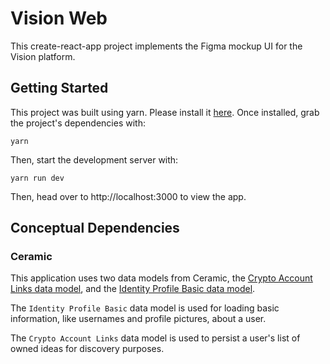 # Vision Web

This create-react-app project implements the Figma mockup UI for the Vision
platform.

## Getting Started

This project was built using yarn. Please install it [here](https://yarnpkg.com/getting-started/install). Once installed, grab the project's dependencies with:

```
yarn
```

Then, start the development server with:

```
yarn run dev
```

Then, head over to http://localhost:3000 to view the app.

## Conceptual Dependencies

### Ceramic

This application uses two data models from Ceramic, the [Crypto Account Links data model](https://github.com/ceramicstudio/datamodels/tree/main/packages/identity-accounts-crypto), and the [Identity Profile Basic data model](https://github.com/ceramicstudio/datamodels/tree/main/packages/identity-profile-basic).

The `Identity Profile Basic` data model is used for loading basic information, like usernames and profile pictures, about a user.

The `Crypto Account Links` data model is used to persist a user's list of owned ideas for discovery purposes.

